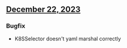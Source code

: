 ## [December 22, 2023]((https://github.com/OpsLevel/opslevel-k8s-controller/compare/v2023.12.14...v2023.12.22))
### Bugfix
* K8SSelector doesn't yaml marshal correctly
